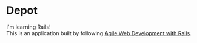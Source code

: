 # Depot
I'm learning Rails!  
This is an application built by following [Agile Web Development with Rails](https://pragprog.com/book/rails4/agile-web-development-with-rails-4).

